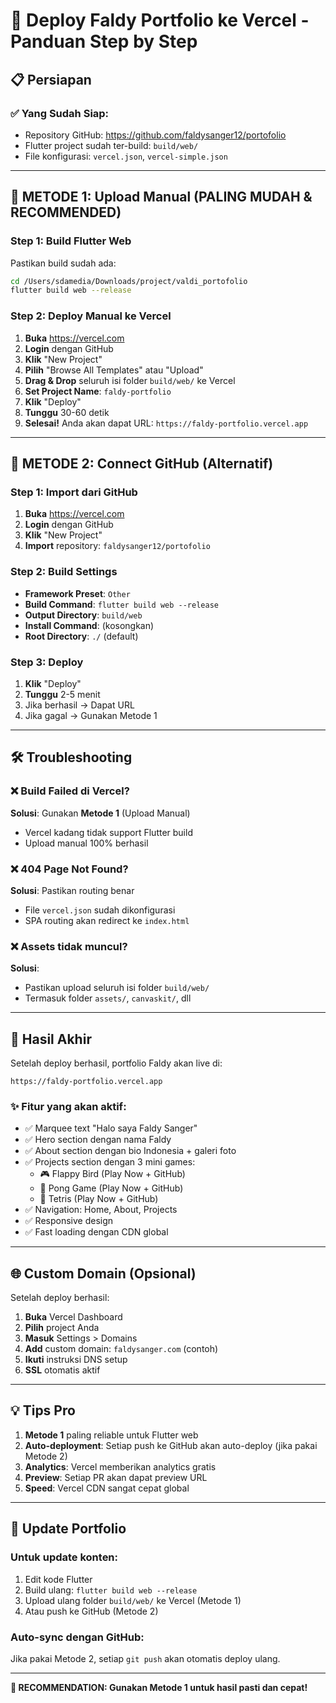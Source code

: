 # 🚀 Deploy Faldy Portfolio ke Vercel - Panduan Step by Step

## 📋 Persiapan

### ✅ Yang Sudah Siap:
- Repository GitHub: https://github.com/faldysanger12/portofolio
- Flutter project sudah ter-build: `build/web/`
- File konfigurasi: `vercel.json`, `vercel-simple.json`

---

## 🎯 METODE 1: Upload Manual (PALING MUDAH & RECOMMENDED)

### Step 1: Build Flutter Web
Pastikan build sudah ada:
```bash
cd /Users/sdamedia/Downloads/project/valdi_portofolio
flutter build web --release
```

### Step 2: Deploy Manual ke Vercel
1. **Buka** https://vercel.com
2. **Login** dengan GitHub
3. **Klik** "New Project"
4. **Pilih** "Browse All Templates" atau "Upload"
5. **Drag & Drop** seluruh isi folder `build/web/` ke Vercel
6. **Set Project Name**: `faldy-portfolio`
7. **Klik** "Deploy"
8. **Tunggu** 30-60 detik
9. **Selesai!** Anda akan dapat URL: `https://faldy-portfolio.vercel.app`

---

## 🔗 METODE 2: Connect GitHub (Alternatif)

### Step 1: Import dari GitHub
1. **Buka** https://vercel.com
2. **Login** dengan GitHub
3. **Klik** "New Project"
4. **Import** repository: `faldysanger12/portofolio`

### Step 2: Build Settings
- **Framework Preset**: `Other`
- **Build Command**: `flutter build web --release`
- **Output Directory**: `build/web`
- **Install Command**: (kosongkan)
- **Root Directory**: `./` (default)

### Step 3: Deploy
1. **Klik** "Deploy"
2. **Tunggu** 2-5 menit
3. Jika berhasil → Dapat URL
4. Jika gagal → Gunakan Metode 1

---

## 🛠️ Troubleshooting

### ❌ Build Failed di Vercel?
**Solusi**: Gunakan **Metode 1** (Upload Manual)
- Vercel kadang tidak support Flutter build
- Upload manual 100% berhasil

### ❌ 404 Page Not Found?
**Solusi**: Pastikan routing benar
- File `vercel.json` sudah dikonfigurasi
- SPA routing akan redirect ke `index.html`

### ❌ Assets tidak muncul?
**Solusi**: 
- Pastikan upload seluruh isi folder `build/web/`
- Termasuk folder `assets/`, `canvaskit/`, dll

---

## 🎉 Hasil Akhir

Setelah deploy berhasil, portfolio Faldy akan live di:
```
https://faldy-portfolio.vercel.app
```

### ✨ Fitur yang akan aktif:
- ✅ Marquee text "Halo saya Faldy Sanger"
- ✅ Hero section dengan nama Faldy  
- ✅ About section dengan bio Indonesia + galeri foto
- ✅ Projects section dengan 3 mini games:
  - 🎮 Flappy Bird (Play Now + GitHub)
  - 🏓 Pong Game (Play Now + GitHub)  
  - 🧩 Tetris (Play Now + GitHub)
- ✅ Navigation: Home, About, Projects
- ✅ Responsive design
- ✅ Fast loading dengan CDN global

---

## 🌐 Custom Domain (Opsional)

Setelah deploy berhasil:
1. **Buka** Vercel Dashboard
2. **Pilih** project Anda
3. **Masuk** Settings > Domains
4. **Add** custom domain: `faldysanger.com` (contoh)
5. **Ikuti** instruksi DNS setup
6. **SSL** otomatis aktif

---

## 💡 Tips Pro

1. **Metode 1** paling reliable untuk Flutter web
2. **Auto-deployment**: Setiap push ke GitHub akan auto-deploy (jika pakai Metode 2)
3. **Analytics**: Vercel memberikan analytics gratis
4. **Preview**: Setiap PR akan dapat preview URL
5. **Speed**: Vercel CDN sangat cepat global

---

## 🔄 Update Portfolio

### Untuk update konten:
1. Edit kode Flutter
2. Build ulang: `flutter build web --release`
3. Upload ulang folder `build/web/` ke Vercel (Metode 1)
4. Atau push ke GitHub (Metode 2)

### Auto-sync dengan GitHub:
Jika pakai Metode 2, setiap `git push` akan otomatis deploy ulang.

---

**🎯 RECOMMENDATION: Gunakan Metode 1 untuk hasil pasti dan cepat!**
